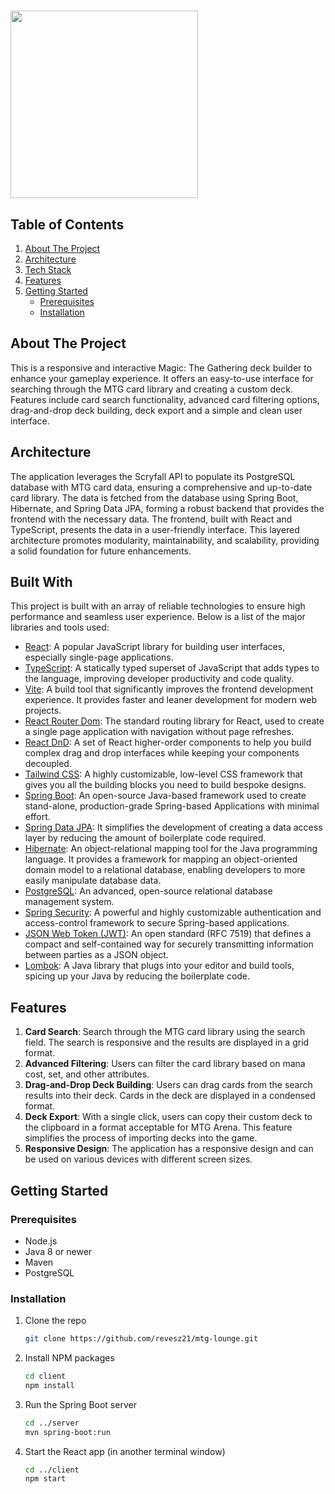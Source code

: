 # <img src="https://github.com/revesz21/mtg-lounge/assets/106816098/f7456ef0-33c9-4bc0-9663-1c620659245a" width="300">

## Table of Contents
1. [About The Project](#about-the-project)
2. [Architecture](#architecture)
3. [Tech Stack](#built-with)
4. [Features](#features)
5. [Getting Started](#getting-started)
    - [Prerequisites](#prerequisites)
    - [Installation](#installation)

## About The Project
This is a responsive and interactive Magic: The Gathering deck builder to enhance your gameplay experience. It offers an easy-to-use interface for searching through the MTG card library and creating a custom deck. Features include card search functionality, advanced card filtering options, drag-and-drop deck building, deck export and a simple and clean user interface.

## Architecture
The application leverages the Scryfall API to populate its PostgreSQL database with MTG card data, ensuring a comprehensive and up-to-date card library. The data is fetched from the database using Spring Boot, Hibernate, and Spring Data JPA, forming a robust backend that provides the frontend with the necessary data. The frontend, built with React and TypeScript, presents the data in a user-friendly interface. This layered architecture promotes modularity, maintainability, and scalability, providing a solid foundation for future enhancements.

## Built With

This project is built with an array of reliable technologies to ensure high performance and seamless user experience. Below is a list of the major libraries and tools used:

- [React](https://reactjs.org/): A popular JavaScript library for building user interfaces, especially single-page applications.
- [TypeScript](https://www.typescriptlang.org/): A statically typed superset of JavaScript that adds types to the language, improving developer productivity and code quality.
- [Vite](https://vitejs.dev/): A build tool that significantly improves the frontend development experience. It provides faster and leaner development for modern web projects.
- [React Router Dom](https://reactrouter.com/): The standard routing library for React, used to create a single page application with navigation without page refreshes.
- [React DnD](https://react-dnd.github.io/react-dnd/about): A set of React higher-order components to help you build complex drag and drop interfaces while keeping your components decoupled.
- [Tailwind CSS](https://tailwindcss.com/): A highly customizable, low-level CSS framework that gives you all the building blocks you need to build bespoke designs.
- [Spring Boot](https://spring.io/projects/spring-boot): An open-source Java-based framework used to create stand-alone, production-grade Spring-based Applications with minimal effort.
- [Spring Data JPA](https://spring.io/projects/spring-data-jpa): It simplifies the development of creating a data access layer by reducing the amount of boilerplate code required.
- [Hibernate](https://hibernate.org/): An object-relational mapping tool for the Java programming language. It provides a framework for mapping an object-oriented domain model to a relational database, enabling developers to more easily manipulate database data.
- [PostgreSQL](https://www.postgresql.org/): An advanced, open-source relational database management system.
- [Spring Security](https://spring.io/projects/spring-security): A powerful and highly customizable authentication and access-control framework to secure Spring-based applications.
- [JSON Web Token (JWT)](https://jwt.io/): An open standard (RFC 7519) that defines a compact and self-contained way for securely transmitting information between parties as a JSON object.
- [Lombok](https://projectlombok.org/): A Java library that plugs into your editor and build tools, spicing up your Java by reducing the boilerplate code.


## Features
1. **Card Search**: Search through the MTG card library using the search field. The search is responsive and the results are displayed in a grid format.
2. **Advanced Filtering**: Users can filter the card library based on mana cost, set, and other attributes.
3. **Drag-and-Drop Deck Building**: Users can drag cards from the search results into their deck. Cards in the deck are displayed in a condensed format.
4. **Deck Export**: With a single click, users can copy their custom deck to the clipboard in a format acceptable for MTG Arena. This feature simplifies the process of importing decks into the game.
5. **Responsive Design**: The application has a responsive design and can be used on various devices with different screen sizes.

## Getting Started
### Prerequisites
- Node.js
- Java 8 or newer
- Maven
- PostgreSQL

### Installation
1. Clone the repo
    ```sh
    git clone https://github.com/revesz21/mtg-lounge.git
    ```
2. Install NPM packages
    ```bash
    cd client
    npm install
    ```
3. Run the Spring Boot server
    ```bash
    cd ../server
    mvn spring-boot:run
    ```
4. Start the React app (in another terminal window)
    ```bash
    cd ../client
    npm start
    ```

